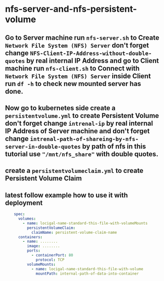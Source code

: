 # nfs-server-and-nfs-persistent-volume
## Go to Server machine run `nfs-server.sh` to Create `Network File System (NFS) Server` don't forget change `NFS-Client-IP-Address-without-double-quotes` by real internal IP Address and go to Client machine run `nfs-client.sh` to Connect with `Network File System (NFS) Server` inside Client run `df -h` to check new mounted server has done.

## Now go to kubernetes side create a `persistentvolume.yml` to create Persistent Volume don't forget change `intrenal-ip` by real internal IP Address of Server machine and don't forget change `intrenal-path-of-shareing-by-nfs-server-in-double-quotes` by path of nfs in this tutorial use `"/mnt/nfs_share"` with double quotes.

## create a `persistentvolumeclaim.yml` to create Persistent Volume Claim

## latest follow example how to use it with deployment

```yaml
    spec:
      volumes:
        - name: locigal-name-standard-this-file-with-volumeMounts
          persistentVolumeClaim:
            claimName: persistent-volume-claim-name
      containers:
        - name: ........
          image: ........
          ports:
            - containerPort: 80
              protocol: TCP
          volumeMounts:
            - name: locigal-name-standard-this-file-with-volume
              mountPath: internal-path-of-data-into-container

```

